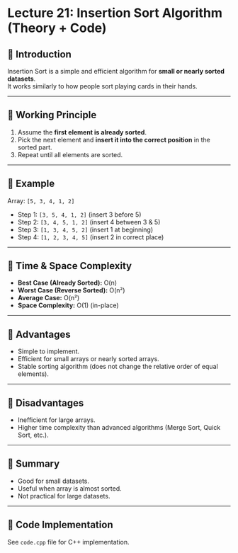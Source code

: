 # Lecture 21: Insertion Sort Algorithm (Theory + Code)

## 🔹 Introduction
Insertion Sort is a simple and efficient algorithm for **small or nearly sorted datasets**.  
It works similarly to how people sort playing cards in their hands.

---

## 🔹 Working Principle
1. Assume the **first element is already sorted**.  
2. Pick the next element and **insert it into the correct position** in the sorted part.  
3. Repeat until all elements are sorted.

---

## 🔹 Example
Array: `[5, 3, 4, 1, 2]`

- Step 1: `[3, 5, 4, 1, 2]` (insert 3 before 5)  
- Step 2: `[3, 4, 5, 1, 2]` (insert 4 between 3 & 5)  
- Step 3: `[1, 3, 4, 5, 2]` (insert 1 at beginning)  
- Step 4: `[1, 2, 3, 4, 5]` (insert 2 in correct place)  

---

## 🔹 Time & Space Complexity
- **Best Case (Already Sorted):** O(n)  
- **Worst Case (Reverse Sorted):** O(n²)  
- **Average Case:** O(n²)  
- **Space Complexity:** O(1) (in-place)  

---

## 🔹 Advantages
- Simple to implement.  
- Efficient for small arrays or nearly sorted arrays.  
- Stable sorting algorithm (does not change the relative order of equal elements).  

---

## 🔹 Disadvantages
- Inefficient for large arrays.  
- Higher time complexity than advanced algorithms (Merge Sort, Quick Sort, etc.).

---

## 🔹 Summary
- Good for small datasets.  
- Useful when array is almost sorted.  
- Not practical for large datasets.  

---

## 🔹 Code Implementation
See `code.cpp` file for C++ implementation.
